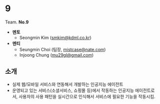 # 9
Team. **No.9**

* **멘토**
	* Seongmin Kim ([smkim@kdml.co.kr](mailTo:smkim@kdml.co.kr))
* **멘티**
	* Seungmin Choi (팀장, [mistcase@nate.com](mailTo:mistcase@nate.com))
	* Injoong Chung ([mu29gl@gmail.com](mailTo:mu29gl@gmail.com))


## 소개
* 실제 웹/모바일 서비스와 연동해서 개발하는 인공지능 에이전트
* 운영되고 있는 서비스(소셜서비스, 쇼핑몰 등)에서 작동하는 인공지능 에이전트로서, 사용자의 사용 패턴을 실시간으로 인식해서 서비스에 필요한 기능을 작동시킴.

